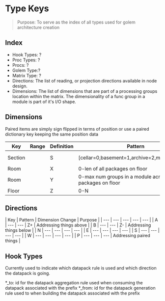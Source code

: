 # Type Keys

> Purpose: To serve as the index of all types used for golem architecture creation

## Index

- Hook Types: ?
- Proc Types: ?
- Procs: ?
- Golem Type:?
- Matrix Type: ?
- Directions: The list of reading, or projection directions available in node design.
- Dimensions: The list of dimensions that are part of a processing groups location within the matrix. The dimensionality of a func group in a module is part of it's I/O shape.

## Dimensions

Paired items are simply sign flipped in terms of position or use a paired dictionary key keeping the same position data

| Key | Range | Definition | Pattern | Purpose |
| --- | --- | --- | --- | --- |
| Section||S | [cellar=0,basement=1,archive=2,main=3,attic=4] | f'{package_map[package_id]}.{indexof(pipeline_id,pipeline_map)}' | cellar,basement,archive,main,attic | allows us to have overlapping package modules which is really useful for some mappings |
| Room||X | 0-len of all packages on floor | package_modules[module_id].index | int | To represent the length of the package in terms of num modules |
| Room||Y | 0-max num groups in a module across all packages on floor | package_modules[module_id].group | int | To represent the width of each module in terms of number of groups |
| Floor||Z | 0-N | group order | int | To represent how groups are locally distributed in terms of stage height/cardinality |

## Directions

| Key | Pattern | Dimension Change | Purpose |
| --- | --- | --- | --- | --- |
| A | --- | --- | Z+ | Addressing things above |
| B | --- | --- | Z- | Addressing things below |
| N | --- | --- | --- | --- |
| E | --- | --- | --- | --- |
| S | --- | --- | --- | --- |
| W | --- | --- | --- | --- |
| P | --- | --- | --- | Addressing paired things |

## Hook Types

Currently used to indicate which datapack rule is used and which direction the datapack is going.

*_to: id for the datapack aggregation rule used when consuming the datapack associated with the prefix
*_from: id for the datapack generation rule used to when building the datapack associated with the prefix